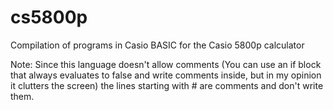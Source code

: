 # cs5800p
Compilation of programs in Casio BASIC for the Casio 5800p calculator

Note:
Since this language doesn't allow comments (You can use an if block that always evaluates to false and write comments inside, but in my opinion it clutters the screen) the lines starting with \# are comments and don't write them.
